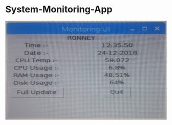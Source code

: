 # System-Monitoring-App

![alt text](https://github.com/Ronney31/System-Monitoring-App/blob/master/Data/IMG_20181224_123551195.jpg "Tile")
